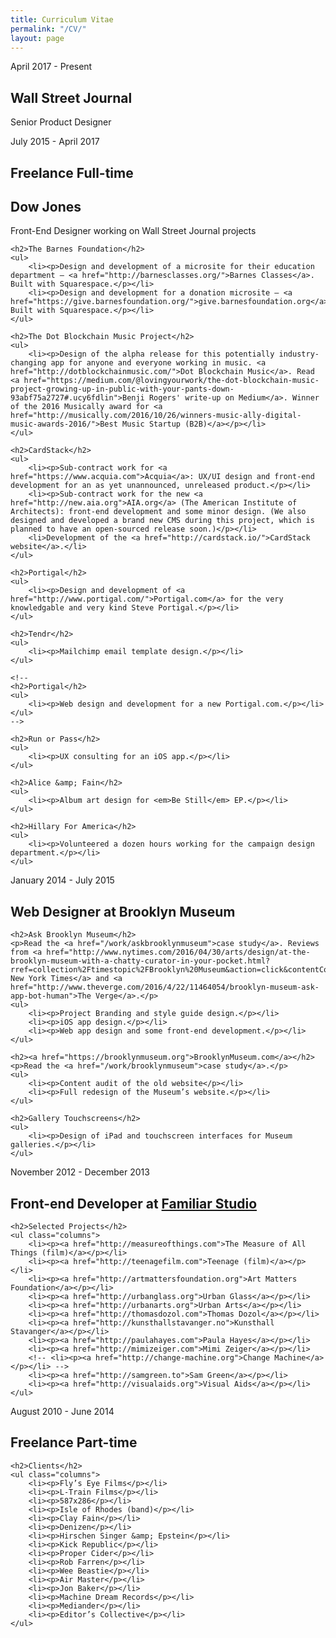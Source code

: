 ```yaml
---
title: Curriculum Vitae
permalink: "/CV/"
layout: page
---
```


<div class="CV">

<article>
	<p class="date">April 2017 - Present</p>
	<h1>Wall Street Journal</h1>
	<p>Senior Product Designer</p>
</article>


<article>
	<p class="date">July 2015 - April 2017</p>
	<h1>Freelance Full-time</h1>
	<h2>Dow Jones</h2>
	<p>Front-End Designer working on Wall Street Journal projects</p>

	<h2>The Barnes Foundation</h2>
	<ul>
		<li><p>Design and development of a microsite for their education department — <a href="http://barnesclasses.org/">Barnes Classes</a>. Built with Squarespace.</p></li>
		<li><p>Design and development for a donation microsite — <a href="https://give.barnesfoundation.org/">give.barnesfoundation.org</a>. Built with Squarespace.</p></li>
	</ul>

	<h2>The Dot Blockchain Music Project</h2>
	<ul>
		<li><p>Design of the alpha release for this potentially industry-changing app for anyone and everyone working in music. <a href="http://dotblockchainmusic.com/">Dot Blockchain Music</a>. Read <a href="https://medium.com/@lovingyourwork/the-dot-blockchain-music-project-growing-up-in-public-with-your-pants-down-93abf75a2727#.ucy6fdlin">Benji Rogers' write-up on Medium</a>. Winner of the 2016 Musically award for <a href="http://musically.com/2016/10/26/winners-music-ally-digital-music-awards-2016/">Best Music Startup (B2B)</a></p></li>
	</ul>

	<h2>CardStack</h2>
	<ul>
		<li><p>Sub-contract work for <a href="https://www.acquia.com">Acquia</a>: UX/UI design and front-end development for an as yet unannounced, unreleased product.</p></li>
		<li><p>Sub-contract work for the new <a href="http://new.aia.org">AIA.org</a> (The American Institute of Architects): front-end development and some minor design. (We also designed and developed a brand new CMS during this project, which is planned to have an open-sourced release soon.)</p></li>
		<li>Development of the <a href="http://cardstack.io/">CardStack website</a>.</li>
	</ul>

	<h2>Portigal</h2>
	<ul>
		<li><p>Design and development of <a href="http://www.portigal.com/">Portigal.com</a> for the very knowledgable and very kind Steve Portigal.</p></li>
	</ul>

	<h2>Tendr</h2>
	<ul>
		<li><p>Mailchimp email template design.</p></li>
	</ul>

	<!--
	<h2>Portigal</h2>
	<ul>
		<li><p>Web design and development for a new Portigal.com.</p></li>
	</ul>
	-->

	<h2>Run or Pass</h2>
	<ul>
		<li><p>UX consulting for an iOS app.</p></li>
	</ul>

	<h2>Alice &amp; Fain</h2>
	<ul>
		<li><p>Album art design for <em>Be Still</em> EP.</p></li>
	</ul>

	<h2>Hillary For America</h2>
	<ul>
		<li><p>Volunteered a dozen hours working for the campaign design department.</p></li>
	</ul>
</article>

<article>
	<p class="date">January 2014 - July 2015</p>
	<h1>Web Designer at Brooklyn Museum</h1>

	<h2>Ask Brooklyn Museum</h2>
	<p>Read the <a href="/work/askbrooklynmuseum">case study</a>. Reviews from <a href="http://www.nytimes.com/2016/04/30/arts/design/at-the-brooklyn-museum-with-a-chatty-curator-in-your-pocket.html?rref=collection%2Ftimestopic%2FBrooklyn%20Museum&action=click&contentCollection=timestopics&region=stream&module=stream_unit&version=latest&contentPlacement=1&pgtype=collection&_r=0">The New York Times</a> and <a href="http://www.theverge.com/2016/4/22/11464054/brooklyn-museum-ask-app-bot-human">The Verge</a>.</p>
	<ul>
		<li><p>Project Branding and style guide design.</p></li>
		<li><p>iOS app design.</p></li>
		<li><p>Web app design and some front-end development.</p></li>
	</ul>

	<h2><a href="https://brooklynmuseum.org">BrooklynMuseum.com</a></h2>
	<p>Read the <a href="/work/brooklynmuseum">case study</a>.</p>
	<ul>
		<li><p>Content audit of the old website</p></li>
		<li><p>Full redesign of the Museum’s website.</p></li>
	</ul>

	<h2>Gallery Touchscreens</h2>
	<ul>
		<li><p>Design of iPad and touchscreen interfaces for Museum galleries.</p></li>
	</ul>
</article>

<article>
	<p class="date">November 2012 - December 2013</p>
	<h1>Front-end Developer at <a href="https://familiar-studio.com/">Familiar Studio</a></h1>

	<h2>Selected Projects</h2>
	<ul class="columns">
		<li><p><a href="http://measureofthings.com">The Measure of All Things (film)</a></p></li>
		<li><p><a href="http://teenagefilm.com">Teenage (film)</a></p></li>
		<li><p><a href="http://artmattersfoundation.org">Art Matters Foundation</a></p></li>
		<li><p><a href="http://urbanglass.org">Urban Glass</a></p></li>
		<li><p><a href="http://urbanarts.org">Urban Arts</a></p></li>
		<li><p><a href="http://thomasdozol.com">Thomas Dozol</a></p></li>
		<li><p><a href="http://kunsthallstavanger.no">Kunsthall Stavanger</a></p></li>
		<li><p><a href="http://paulahayes.com">Paula Hayes</a></p></li>
		<li><p><a href="http://mimizeiger.com">Mimi Zeiger</a></p></li>
		<!-- <li><p><a href="http://change-machine.org">Change Machine</a></p></li> -->
		<li><p><a href="http://samgreen.to">Sam Green</a></p></li>
		<li><p><a href="http://visualaids.org">Visual Aids</a></p></li>
	</ul>
</article>

<article>
	<p class="date">August 2010 - June 2014</p>
	<h1>Freelance Part-time</h1>

	<h2>Clients</h2>
	<ul class="columns">
		<li><p>Fly’s Eye Films</p></li>
		<li><p>L-Train Films</p></li>
		<li><p>587x286</p></li>
		<li><p>Isle of Rhodes (band)</p></li>
		<li><p>Clay Fain</p></li>
		<li><p>Denizen</p></li>
		<li><p>Hirschen Singer &amp; Epstein</p></li>
		<li><p>Kick Republic</p></li>
		<li><p>Proper Cider</p></li>
		<li><p>Rob Farren</p></li>
		<li><p>Wee Beastie</p></li>
		<li><p>Air Master</p></li>
		<li><p>Jon Baker</p></li>
		<li><p>Machine Dream Records</p></li>
		<li><p>Mediander</p></li>
		<li><p>Editor’s Collective</p></li>
	</ul>
</article>

</div>